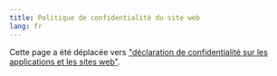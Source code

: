 ```yaml
---
title: Politique de confidentialité du site web
lang: fr
---
```


Cette page a été déplacée vers ["déclaration de confidentialité sur les applications et les sites web"](RGPD).

